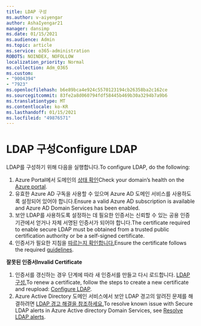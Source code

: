 ```yaml
---
title: LDAP 구성
ms.author: v-aiyengar
author: AshaIyengar21
manager: dansimp
ms.date: 01/15/2021
ms.audience: Admin
ms.topic: article
ms.service: o365-administration
ROBOTS: NOINDEX, NOFOLLOW
localization_priority: Normal
ms.collection: Adm_O365
ms.custom:
- "9004394"
- "7923"
ms.openlocfilehash: b6e89bca4e924c5570123194cb26358ba2c162ce
ms.sourcegitcommit: 83fe2a8d060794fdf58445b469b30a3294b7a9b6
ms.translationtype: MT
ms.contentlocale: ko-KR
ms.lasthandoff: 01/15/2021
ms.locfileid: "49876571"
---
```

# <a name="configure-ldap"></a><span data-ttu-id="e0af4-102">LDAP 구성</span><span class="sxs-lookup"><span data-stu-id="e0af4-102">Configure LDAP</span></span>

<span data-ttu-id="e0af4-103">LDAP를 구성하기 위해 다음을 실행합니다.</span><span class="sxs-lookup"><span data-stu-id="e0af4-103">To configure LDAP, do the following:</span></span>

1. <span data-ttu-id="e0af4-104">Azure Portal에서 도메인의 [상태 확인](https://aka.ms/aadds-health)</span><span class="sxs-lookup"><span data-stu-id="e0af4-104">Check your domain’s health on the [Azure portal](https://aka.ms/aadds-health).</span></span>
1. <span data-ttu-id="e0af4-105">유효한 Azure AD 구독을 사용할 수 있으며 Azure AD 도메인 서비스를 사용하도록 설정되어 있어야 합니다.</span><span class="sxs-lookup"><span data-stu-id="e0af4-105">Ensure a valid Azure AD subscription is available and Azure AD Domain Services has been enabled.</span></span>
1. <span data-ttu-id="e0af4-106">보안 LDAP를 사용하도록 설정하는 데 필요한 인증서는 신뢰할 수 있는 공용 인증 기관에서 얻거나 자체 서명된 인증서가 되어야 합니다.</span><span class="sxs-lookup"><span data-stu-id="e0af4-106">The certificate required to enable secure LDAP must be obtained from a trusted public certification authority or be a self-signed certificate.</span></span>
1. <span data-ttu-id="e0af4-107">인증서가 필요한 지침을 [따르는지 확인합니다.](https://docs.microsoft.com/azure/active-directory-domain-services/active-directory-ds-admin-guide-configure-secure-ldap#requirements-for-the-secure-ldap-certificate)</span><span class="sxs-lookup"><span data-stu-id="e0af4-107">Ensure the certificate follows the required [guidelines](https://docs.microsoft.com/azure/active-directory-domain-services/active-directory-ds-admin-guide-configure-secure-ldap#requirements-for-the-secure-ldap-certificate).</span></span>

<span data-ttu-id="e0af4-108">**잘못된 인증서**</span><span class="sxs-lookup"><span data-stu-id="e0af4-108">**Invalid Certificate**</span></span>
1. <span data-ttu-id="e0af4-109">인증서를 갱신하는 경우 단계에 따라 새 인증서를 만들고 다시 로드합니다. [LDAP 구성.](https://docs.microsoft.com/azure/active-directory-domain-services/tutorial-configure-ldaps?WT.mc_id=Portal-Microsoft_Azure_Support)</span><span class="sxs-lookup"><span data-stu-id="e0af4-109">To renew a certificate, follow the steps to create a new certificate and reupload: [Configure LDAP](https://docs.microsoft.com/azure/active-directory-domain-services/tutorial-configure-ldaps?WT.mc_id=Portal-Microsoft_Azure_Support).</span></span>
1. <span data-ttu-id="e0af4-110">Azure Active Directory 도메인 서비스에서 보안 LDAP 경고의 알려진 문제를 해결하려면 [LDAP 경고 해결을 참조하세요.](https://docs.microsoft.com/azure/active-directory-domain-services/alert-ldaps?WT.mc_id=Portal-Microsoft_Azure_Support)</span><span class="sxs-lookup"><span data-stu-id="e0af4-110">To resolve known issue with Secure LDAP alerts in Azure Active directory Domain Services, see [Resolve LDAP alerts](https://docs.microsoft.com/azure/active-directory-domain-services/alert-ldaps?WT.mc_id=Portal-Microsoft_Azure_Support).</span></span>
